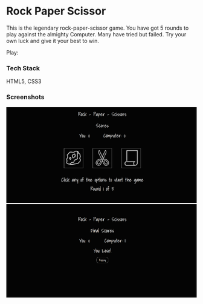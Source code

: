 
# Rock Paper Scissor

This is the legendary rock-paper-scissor game. You have got 5 rounds to play against the almighty Computer. Many have tried but failed. Try your own luck and give it your best to win.

Play: 

### Tech Stack

HTML5, CSS3


### Screenshots

![](./images/home.png)
![](./images/lose.png)

